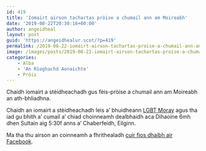 ```yaml
---
id: 419
title: 'Iomairt airson tachartas pròise a chumail ann am Moireabh'
date: '2019-08-22T20:30:16+00:00'
author: angeidheal
layout: post
guid: 'https://angeidhealur.scot/?p=419'
permalink: /2019-08-22-iomairt-airson-tachartas-proise-a-chumail-ann-am-moireabh/
image: /images/posts/2019-08-22-iomairt-airson-tachartas-proise-a-chumail-ann-am-moireabh.webp
categories:
    - Alba
    - 'An Rìoghachd Aonaichte'
    - Pròis
---
```


Chaidh iomairt a stèidheachadh gus fèis-pròise a chumail ann am Moireabh an ath-bhliadhna.

Chaidh an iomairt a stèidheachadh leis a’ bhuidheann [LGBT Moray](https://www.facebook.com/lgbt.moray/) agus tha iad gu bhith a’ cumail a’ chiad choinneamh dealbhaidh aca Dihaoine 6mh dhen Sultain aig 5:30f anns a’ Chaberfeidh, Eilginn.

Ma tha thu airson an coinneamh a fhrithealadh [cuir fios dhaibh air Facebook](https://www.facebook.com/events/351088392509215/?ti=icl).
